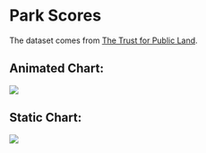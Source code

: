 # Park Scores

The dataset comes from [The Trust for Public Land](https://www.tpl.org/parks-and-an-equitable-recovery-parkscore-report).

## Animated Chart:
![](park_spending_per_resident.gif)

## Static Chart:
![](parkspending_tidytuesday.PNG)
